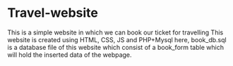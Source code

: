 # Travel-website
This is a simple website in which we can book our ticket for travelling 
This website is created using HTML, CSS, JS and PHP+Mysql
here, book_db.sql is a database file of this website which consist of a book_form table which will hold the inserted data of the webpage.
